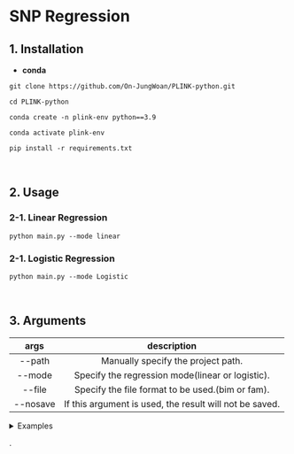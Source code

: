 # SNP Regression
## 1. Installation

- **conda**

```
git clone https://github.com/On-JungWoan/PLINK-python.git

cd PLINK-python

conda create -n plink-env python==3.9

conda activate plink-env

pip install -r requirements.txt
```

<br>

## 2. Usage
### 2-1. Linear Regression

```
python main.py --mode linear
```

### 2-1. Logistic Regression

```
python main.py --mode Logistic
```

<br>

## 3. Arguments

args | description
:--: | :--:
--path | Manually specify the project path.
--mode | Specify the regression mode(linear or logistic).
--file | Specify the file format to be used.(bim or fam).
--nosave | If this argument is used, the result will not be saved.

<details>

<summary>Examples</summary>

```
python main.py \
    --path your/prj/path \
    --mode linear (or logistic) \
    --file bim (or fam) \
    --nosave
```

</details>

.
